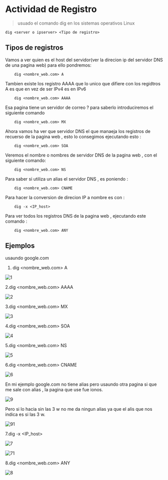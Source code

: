 # Actividad de Registro

>usuado el comando dig en los sistemas operativos Linux

    dig <server o ipserver> <Tipo de registro>
    
## Tipos de registros 
 
Vamos a ver quien es el host del servidor(ver la direcion ip del servidor DNS de una pagina web) para ello pondremos:

        dig <nombre_web.com> A

Tambien existe los registro AAAA que lo unico que difiere con los regidtros A es que en vez de ser IPv4 es en IPv6

        dig <nombre_web.com> AAAA

Esa pagina tiene un servidor de correo ? para saberlo introduciremos el siguiente comando

        dig <nombre_web.com> MX

Ahora vamos ha ver que servidor DNS el que manaeja los registros de recuerso de la pagina web , esto lo consegimos ejecutando esto :

        dig <nombre_web.com> SOA
        
Veremos el nombre o nombres de servidor DNS de la pagina web , con el siguiente comando: 

        dig <nombre_web.com> NS

Para saber si utiliza un alias el servidor DNS , es poniendo :

        dig <nombre_web.com> CNAME

Para hacer la conversion de direcion IP a nombre es con :

        dig -x <IP_host> 

Para ver todos los registros DNS de la pagina web , ejecutando este comando : 

        dig <nombre_web.com> ANY
        
## Ejemplos

usaundo google.com

1. dig <nombre_web.com> A

![1](./imagenes/1.PNG)

2.dig <nombre_web.com> AAAA

![2](./imagenes/2.PNG)

3.dig <nombre_web.com> MX

![3](./imagenes/3.PNG)

4.dig <nombre_web.com> SOA

![4](./imagenes/4.PNG)

5.dig <nombre_web.com> NS

![5](./imagenes/5.PNG)

 6.dig <nombre_web.com> CNAME
 
 ![6](./imagenes/6.PNG)
 
 En mi ejemplo google.com no tiene alias pero usaundo otra pagina si que me sale con alias , la pagina que use fue ionos. 
 
  ![9](./imagenes/9.PNG)
 
Pero si lo hacia sin las 3 w no me da ningun alias ya que el alis que nos indica es si las 3 w.

 ![91](./imagenes/9_1.PNG)
 
7.dig -x <IP_host>

![7](./imagenes/7.PNG)

![71](./imagenes/7_1.PNG)

8.dig <nombre_web.com> ANY

![8](./imagenes/8.PNG)

